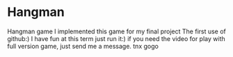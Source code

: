 # Hangman
Hangman game
I implemented this game for my final project 
The first use of github:)
I have fun at this term
just run it:)
if you need the video for play with full version game, just send me a message.
tnx     gogo

